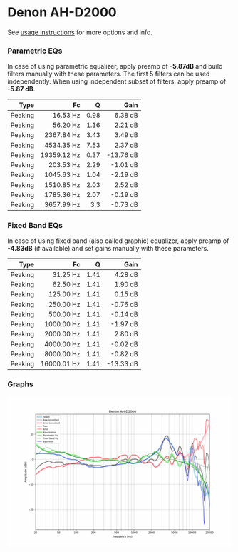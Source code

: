 # Denon AH-D2000
See [usage instructions](https://github.com/jaakkopasanen/AutoEq#usage) for more options and info.

### Parametric EQs
In case of using parametric equalizer, apply preamp of **-5.87dB** and build filters manually
with these parameters. The first 5 filters can be used independently.
When using independent subset of filters, apply preamp of **-5.87 dB**.

| Type    | Fc          |    Q | Gain      |
|--------:|------------:|-----:|----------:|
| Peaking | 16.53 Hz    | 0.98 | 6.38 dB   |
| Peaking | 56.20 Hz    | 1.16 | 2.21 dB   |
| Peaking | 2367.84 Hz  | 3.43 | 3.49 dB   |
| Peaking | 4534.35 Hz  | 7.53 | 2.37 dB   |
| Peaking | 19359.12 Hz | 0.37 | -13.76 dB |
| Peaking | 203.53 Hz   | 2.29 | -1.01 dB  |
| Peaking | 1045.63 Hz  | 1.04 | -2.19 dB  |
| Peaking | 1510.85 Hz  | 2.03 | 2.52 dB   |
| Peaking | 1785.36 Hz  | 2.07 | -0.19 dB  |
| Peaking | 3657.99 Hz  | 3.3  | -0.73 dB  |

### Fixed Band EQs
In case of using fixed band (also called graphic) equalizer, apply preamp of **-4.83dB**
(if available) and set gains manually with these parameters.

| Type    | Fc          |    Q | Gain      |
|--------:|------------:|-----:|----------:|
| Peaking | 31.25 Hz    | 1.41 | 4.28 dB   |
| Peaking | 62.50 Hz    | 1.41 | 1.90 dB   |
| Peaking | 125.00 Hz   | 1.41 | 0.15 dB   |
| Peaking | 250.00 Hz   | 1.41 | -0.76 dB  |
| Peaking | 500.00 Hz   | 1.41 | -0.14 dB  |
| Peaking | 1000.00 Hz  | 1.41 | -1.97 dB  |
| Peaking | 2000.00 Hz  | 1.41 | 2.80 dB   |
| Peaking | 4000.00 Hz  | 1.41 | -0.02 dB  |
| Peaking | 8000.00 Hz  | 1.41 | -0.82 dB  |
| Peaking | 16000.01 Hz | 1.41 | -13.33 dB |

### Graphs
![](./Denon%20AH-D2000.png)
